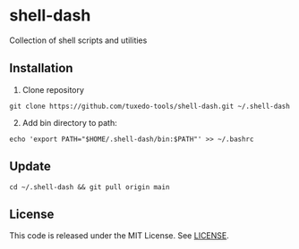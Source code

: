 # shell-dash

Collection of shell scripts and utilities

## Installation

1. Clone repository
```
git clone https://github.com/tuxedo-tools/shell-dash.git ~/.shell-dash
```
2. Add bin directory to path:
```
echo 'export PATH="$HOME/.shell-dash/bin:$PATH"' >> ~/.bashrc
```

## Update

```
cd ~/.shell-dash && git pull origin main
```

## License

This code is released under the MIT License. See [LICENSE](LICENSE).
